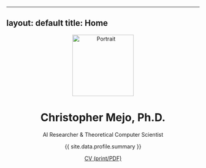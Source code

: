 
---
layout: default
title: Home
---
<header class="hero">
  <img src="{{ '/assets/profile.jpg' | relative_url }}" alt="Portrait" width="160" height="160">
  <div>
    <h1>Christopher Mejo, Ph.D.</h1>
    <p class="small">AI Researcher & Theoretical Computer Scientist</p>
    <p class="prose">{{ site.data.profile.summary }}</p>
    <p><a class="btn" href="{{ '/cv/' | relative_url }}">CV (print/PDF)</a></p>
  </div>
</header>
